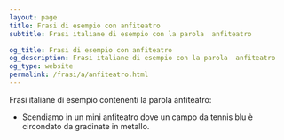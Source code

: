 ```yaml
---
layout: page
title: Frasi di esempio con anfiteatro 
subtitle: Frasi italiane di esempio con la parola  anfiteatro

og_title: Frasi di esempio con anfiteatro 
og_description: Frasi italiane di esempio con la parola  anfiteatro
og_type: website
permalink: /frasi/a/anfiteatro.html
---
```


Frasi italiane di esempio contenenti la parola anfiteatro:


- Scendiamo in un mini anfiteatro dove un campo da tennis blu è circondato da gradinate in metallo.

